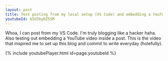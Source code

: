 ```yaml
---
layout: post
title: Test posting from my local setup (VS Code) and embedding a YouTube video
youtubeId: 65U5byDZ55M
---
```


Whoa, I can post from my VS Code. I'm truly blogging like a hacker haha.
Also testing out embedding a YouTube video inside a post. This is the video that inspired me to set up this blog and commit to write everyday (holefully).

{% include youtubePlayer.html id=page.youtubeId %}

<!-- <iframe width="560" height="315" src="https://www.youtube.com/embed/65U5byDZ55M" frameborder="0" allow="accelerometer; autoplay; clipboard-write; encrypted-media; gyroscope; picture-in-picture" allowfullscreen></iframe> -->

